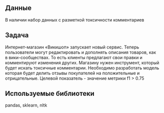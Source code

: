 ## Данные

В наличии набор данных с разметкой токсичности комментариев

## Задача

Интернет-магазин «Викишоп» запускает новый сервис. Теперь пользователи могут редактировать и дополнять описания товаров, как в вики-сообществах. То есть клиенты предлагают свои правки и комментируют изменения других. Магазину нужен инструмент, который будет искать токсичные комментарии. Необходимо разработать модель которая будет делить отзывы покупателей на положительные и отрицательные. Целевой показатель - значение метрики f1 > 0.75 

## Используемые библиотеки
pandas, sklearn, nltk
